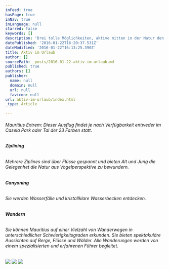 ```yaml
---
inFeed: true
hasPage: true
inNav: true
inLanguage: null
starred: false
keywords: []
description: 'Drei tolle Möglichkeiten, aktive mitten in der Natur den Urlaub zu verbringen!'
datePublished: '2016-01-22T16:20:37.531Z'
dateModified: '2016-01-22T16:13:25.390Z'
title: Aktiv im Urlaub
author: []
sourcePath: _posts/2016-01-22-aktiv-im-urlaub.md
published: true
authors: []
publisher:
  name: null
  domain: null
  url: null
  favicon: null
url: aktiv-im-urlaub/index.html
_type: Article

---
```

###### Mauritius Extrem: Dieser Ausflug findet je nach Verfügbarkeit entweder im Casela Park oder Tal der 23 Farben statt.

###### **Ziplining**

###### Mehrere Ziplines sind über Flüsse gespannt und bieten Alt und Jung die Gelegenhet die Natur aus Vogelperspektive zu bewundern.

###### **Canyoning**

###### Sie werden Wasserfälle und kristallklare Wasserbecken entdecken.

###### **Wandern**

###### Sie können Mauritius auf einer  Vielzahl von Wanderwegen in unterschiedlicher Schwierigkeitsgraden erkunden. Sie bieten spektakuläre Aussichten auf Berge, Flüsse und Wälder. Alle Wanderungen werden von einem spezialisierten und erfahrenen Führer begleitet.
![](https://the-grid-user-content.s3-us-west-2.amazonaws.com/aec413e4-ad31-424e-8b32-4b95adc1b070.jpg)
![](https://the-grid-user-content.s3-us-west-2.amazonaws.com/f22f4317-04e7-49cd-8771-44ad022e854e.jpg)
![](https://the-grid-user-content.s3-us-west-2.amazonaws.com/a59d99d4-8338-4296-846d-1835054b8b86.jpg)